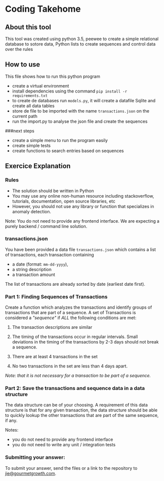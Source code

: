 # Coding Takehome 

## About this tool
This tool was created using python 3.5, peewee to create a simple relational database to sotore data, Python lists to create sequences and control data over the rules 

## How to  use
This file shows how to run this python program
- create a virtual environment 
- install dependencies using the command `pip install -r requirements.txt`
- to create de databases run `models.py`, it will create a datafile Sqlite and create all data tables
- store de file to be imported with the name `transactions.json` on the current path
- run the import.py to analyse the json file and create the sequences

###next steps
- create a simple menu to run the program easily
- create simple tests
- create functions to search entries  based on sequences 
## Exercice Explanation
### Rules 
- The solution should be written in Python
- You may use any online non-human resource including stackoverflow, tutorials, documentation, open source libraries, etc
- However, you should not use any library or function that specializes in anomaly detection.

Note: You do not need to provide any frontend interface. We are expecting a purely backend / command line solution. 

### transactions.json
You have been provided a data file `transactions.json` which contains a list of transactions, each transaction containing 
- a date (format: `mm-dd-yyyy`), 
- a string description
- a transaction amount

The list of transactions are already sorted by date (earliest date first).

### Part 1: Finding Sequences of Transactions
Create a function which analyzes the transactions and identify groups of transactions that are part of a sequence. A set of Transactions is considered a *"sequence"* if *ALL* the following conditions are met: 

1. The transaction descriptions are similar

2. The timing of the transactions occur in regular intervals. Small deviations in the timing of the transactions by 2-3 days should not break a sequence. 

3. There are at least 4 transactions in the set

4. No two transactions in the set are less than 4 days apart. 

*Note: that it is not necessary for a transaction to be part of a sequence.*


### Part 2: Save the transactions and sequence data in a data structure
The data structure can be of your choosing. A requirement of this data structure is that for any given transaction, the data structure should be able to quickly lookup the other transactions that are part of the same sequence, if any. 

Notes: 
- you do not need to provide any frontend interface
- you do not need to write any unit / integration tests

### Submitting your answer: 
To submit your answer, send the files or a link to the repository to jie@gourmetgrowth.com. 




